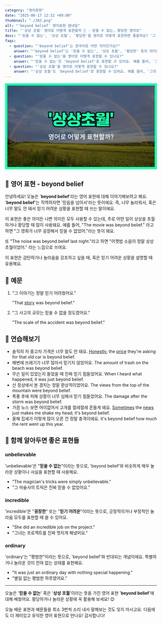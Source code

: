 ```yaml
---
category: "영어표현"
date: "2025-06-17 12:32 +09:00"
thumbnail: "./383.png"
alt: "'beyond belief' 영어표현 썸네일"
title: "'상상 초월' 영어로 어떻게 표현할까 🤯 - 믿을 수 없는, 황당한 영어로"
desc: "'믿을 수 없는', '상상 초월', '황당한'을 영어로 어떻게 표현하면 좋을까요? '그 영화가 믿을 수 없었어.', '그의 실력은 상상 초월이에요.' 등을 영어로 표현하는 법을 배워봅시다. 다양한 예문을 통해서 연습하고 본인의 표현으로 만들어 보세요."
faqs:
  - question: "'beyond belief'는 한국어로 어떤 의미인가요?"
    answer: "'beyond belief'는 '믿을 수 없는', '상상 초월', '황당한' 등의 의미를 가지고 있어요. 너무 놀라워서 혹은 말도 안 돼서 믿기 어려운 상황을 표현할 때 사용해요."
  - question: "'믿을 수 없는'을 영어로 어떻게 표현할 수 있나요?"
    answer: "'믿을 수 없는'은 'beyond belief'로 표현할 수 있어요. 예를 들어, '그 이야기는 정말 믿기 어려웠어요.'는 'That story was beyond belief.'라고 말해요."
  - question: "'상상 초월'을 영어로 어떻게 표현할 수 있나요?"
    answer: "'상상 초월'도 'beyond belief'로 표현할 수 있어요. 예를 들어, '그의 실력은 상상 초월이에요.'는 'His skills are beyond belief.'라고 해요."
---
```


!['beyond belief' 영어표현](./383.png)

## 🌟 영어 표현 - beyond belief

안녕하세요! 오늘은 '**beyond belief**'라는 영어 표현에 대해 이야기해보려고 해요. '**beyond belief**'는 직역하자면 '믿음을 넘어서'라는 뜻이에요. 즉, 너무 놀라워서, 혹은 너무 말도 안 돼서 믿기 어려운 상황을 표현할 때 쓰는 말이에요.

이 표현은 좋은 의미든 나쁜 의미든 모두 사용할 수 있는데, 주로 어떤 일이 상상을 초월하거나 황당할 때 많이 사용돼요. 예를 들어, "The movie was beyond belief." 라고 하면 "그 영화가 너무 굉장해서 믿을 수 없었어."라는 뜻이 돼요.

또 "The noise was beyond belief last night."라고 하면 "어젯밤 소음이 정말 상상 초월이었어." 라는 느낌으로 쓰여요.

이 표현은 감탄하거나 놀라움을 강조하고 싶을 때, 혹은 믿기 어려운 상황을 설명할 때 유용해요.

## 📖 예문

1. "그 이야기는 정말 믿기 어려웠어요."

   "That [story](/blog/in-english/537.story/) was beyond belief."

2. "그 사고의 규모는 믿을 수 없을 정도였어요."

   "The scale of the accident was beyond belief."

## 💬 연습해보기

<ul data-interactive-list>

  <li data-interactive-item>
    <span data-toggler>솔직히 저 중고차 가격은 너무 말도 안 돼요.</span>
    <span data-answer><a href="/blog/in-english/336.honestly/">Honestly</a>, the <a href="/blog/in-english/640.price/">price</a> they're asking for that old car is beyond belief.</span>
  </li>

  <li data-interactive-item>
    <span data-toggler>해변에 쓰레기가 너무 많아서 믿기지 않았어요.</span>
    <span data-answer>The amount of trash on the beach was beyond belief.</span>
  </li>

  <li data-interactive-item>
    <span data-toggler>무슨 일이 있었는지 들었을 때 진짜 믿기 힘들었어요.</span>
    <span data-answer>When I heard what happened, it was just beyond belief.</span>
  </li>

  <li data-interactive-item>
    <span data-toggler>산 정상에서 본 경치는 정말 환상적이었어요.</span>
    <span data-answer>The views from the top of the mountain were beyond belief.</span>
  </li>

  <li data-interactive-item>
    <span data-toggler>폭풍 후에 피해 상황이 너무 심해서 믿기 힘들었어요.</span>
    <span data-answer>The damage after the storm was beyond belief.</span>
  </li>

  <li data-interactive-item>
    <span data-toggler>가끔 뉴스 보면 어이없어서 고개를 절레절레 흔들게 돼요.</span>
    <span data-answer><a href="/blog/in-english/270.sometimes/">Sometimes</a> the <a href="/blog/in-english/536.news/">news</a> just makes me shake my head; it's beyond belief.</span>
  </li>

  <li data-interactive-item>
    <span data-toggler>올해 집세가 이렇게 많이 오른 건 정말 충격이에요.</span>
    <span data-answer>It's beyond belief how much the rent went up this year.</span>
  </li>

</ul>

## 🤝 함께 알아두면 좋은 표현들

### unbelievable

'unbelievable'은 "**믿을 수 없는**"이라는 뜻으로, 'beyond belief'와 비슷하게 매우 놀라운 상황이나 사실을 표현할 때 사용해요.

- "The magician's tricks were simply unbelievable."
- "그 마술사의 트릭은 진짜 믿을 수 없었어요."

### incredible

'incredible'은 "**굉장한**" 또는 "**믿기 어려운**"이라는 뜻으로, 긍정적이거나 부정적인 놀라움 모두를 표현할 때 쓸 수 있어요.

- "She did an incredible job on the project."
- "그녀는 프로젝트를 진짜 멋지게 해냈어요."

### ordinary

'ordinary'는 "평범한"이라는 뜻으로, 'beyond belief'와 반대되는 개념이에요. 특별하거나 놀라운 것이 전혀 없는 상태를 표현해요.

- "It was just an ordinary day with nothing special happening."
- "별일 없는 평범한 하루였어요."

---

오늘은 '**믿을 수 없는**' 혹은 '**상상 초월**'이라는 뜻을 가진 영어 표현 '**beyond belief**'에 대해 배웠어요. 황당하거나 놀라운 상황에 꼭 활용해 보세요! 😊

오늘 배운 표현과 예문들을 최소 3번씩 소리 내서 말해보는 것도 잊지 마시고요. 다음에도 더 재미있고 유익한 영어 표현으로 만나요! 감사합니다!
